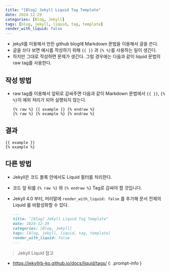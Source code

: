```yaml
---
title: "[Blog] Jekyll Liquid Tag Template"
date: 2024-12-29
categories: [Blog, Jekyll]
tags: [blog, jekyll, liquid, tag, template]
render_with_liquid: false
---
```



- jekyll를 이용해서 만든 github blog에 Markdown 문법을 이용해서 글을 쓴다.
- 글을 쓰다 보면 예시를 작성하기 위해 `{{ }}` 과 `{% %}`를 사용하는 일이 생긴다.
- 하지만 그대로 작성하면 문제가 생긴다. 그럴 경우에는 다음과 같이 liquid 문법의 raw tag를 사용한다.

## 작성 방법

- raw tag를 이용해서 앞뒤로 감싸주면 다음과 같이 Markdown 문법에서 `{{ }}`, `{% %}`이 예외 처리가 되어 실행되지 않는다.

  ```
  {% raw %} {{ example }} {% endraw %}
  {% raw %} {% example %} {% endraw %}
  ```

## 결과

  ```
  {{ example }}
  {% example %}
  ```

## 다른 방법

- Jekyll은 코드 블록 안에서도 Liquid 필터를 처리한다.
- 코드 앞 뒤를 `{% raw %}` 와 `{% endraw %}` Tag로 감싸야 할 것입니다.
- Jekyll 4.0 부터, 머리말에 `render_with_liquid: false` 를 추가해 문서 전체의 Liquid 를 비활성화할 수 있다.

  ```md
  ---
  title: "[Blog] Jekyll Liquid Tag Template"
  date: 2024-12-29
  categories: [Blog, Jekyll]
  tags: [blog, jekyll, liquid, tag, template]
  render_with_liquid: false
  ---
  ```

> Jekyll Liquid 참고
- <https://jekyllrb-ko.github.io/docs/liquid/tags/>
{: .prompt-info }